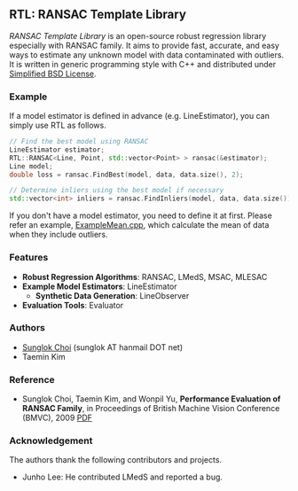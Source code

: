 ## RTL: RANSAC Template Library
_RANSAC Template Library_ is an open-source robust regression library especially with RANSAC family.
It aims to provide fast, accurate, and easy ways to estimate any unknown model with data contaminated with outliers.
It is written in generic programming style with C++ and distributed under [Simplified BSD License](http://opensource.org/licenses/BSD-2-Clause).

### Example
If a model estimator is defined in advance (e.g. LineEstimator), you can simply use RTL as follows.
```cpp
// Find the best model using RANSAC
LineEstimator estimator;
RTL::RANSAC<Line, Point, std::vector<Point> > ransac(&estimator);
Line model;
double loss = ransac.FindBest(model, data, data.size(), 2);

// Determine inliers using the best model if necessary
std::vector<int> inliers = ransac.FindInliers(model, data, data.size());
```

If you don't have a model estimator, you need to define it at first.
Please refer an example, [ExampleMean.cpp](https://github.com/sunglok/rtl/blob/master/examples/ExampleMean.cpp), which calculate the mean of data when they include outliers.

### Features
* __Robust Regression Algorithms__: RANSAC, LMedS, MSAC, MLESAC
* __Example Model Estimators__: LineEstimator
  * __Synthetic Data Generation__: LineObserver
* __Evaluation Tools__: Evaluator

### Authors
* [Sunglok Choi](http://sites.google.com/site/sunglok/) (sunglok AT hanmail DOT net)
* Taemin Kim

### Reference
* Sunglok Choi, Taemin Kim, and Wonpil Yu, __Performance Evaluation of RANSAC Family__, in Proceedings of British Machine Vision Conference (BMVC), 2009 [PDF](https://sites.google.com/site/sunglok/files/Choi09_bmvc.pdf?attredirects=0)

### Acknowledgement
The authors thank the following contributors and projects.

* Junho Lee: He contributed LMedS and reported a bug.
